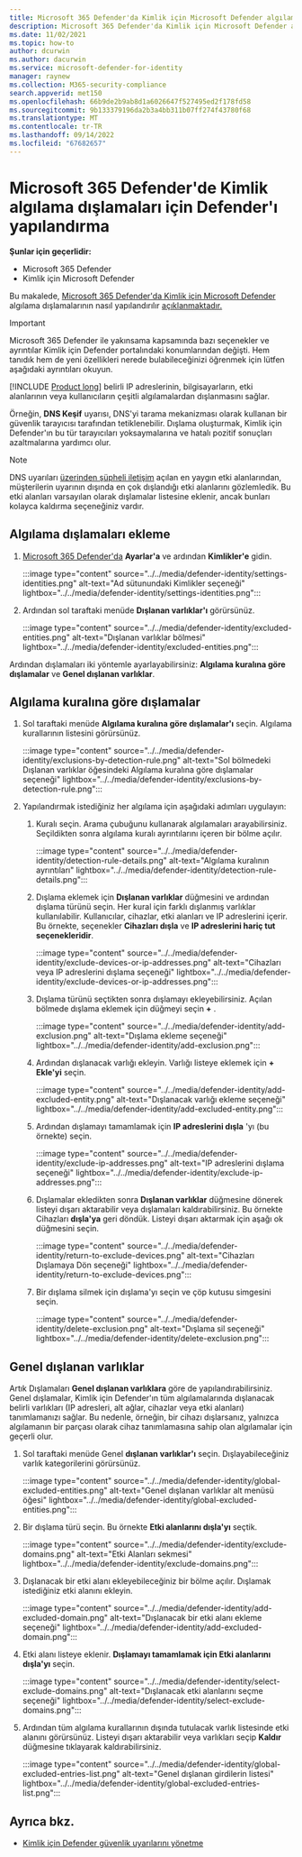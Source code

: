```yaml
---
title: Microsoft 365 Defender'da Kimlik için Microsoft Defender algılama dışlamaları
description: Microsoft 365 Defender'da Kimlik için Microsoft Defender algılama dışlamalarını yapılandırmayı öğrenin.
ms.date: 11/02/2021
ms.topic: how-to
author: dcurwin
ms.author: dacurwin
ms.service: microsoft-defender-for-identity
manager: raynew
ms.collection: M365-security-compliance
search.appverid: met150
ms.openlocfilehash: 66b9de2b9ab8d1a6026647f527495ed2f178fd58
ms.sourcegitcommit: 9b133379196da2b3a4bb311b07ff274f43780f68
ms.translationtype: MT
ms.contentlocale: tr-TR
ms.lasthandoff: 09/14/2022
ms.locfileid: "67682657"
---
```

# <a name="configure-defender-for-identity-detection-exclusions-in-microsoft-365-defender"></a>Microsoft 365 Defender'de Kimlik algılama dışlamaları için Defender'ı yapılandırma

**Şunlar için geçerlidir:**

- Microsoft 365 Defender
- Kimlik için Microsoft Defender

Bu makalede, [Microsoft 365 Defender'da Kimlik için Microsoft Defender](/defender-for-identity) algılama dışlamalarının nasıl yapılandırılır [açıklanmaktadır.](/microsoft-365/security/defender/overview-security-center)

> [!IMPORTANT]
> Microsoft 365 Defender ile yakınsama kapsamında bazı seçenekler ve ayrıntılar Kimlik için Defender portalındaki konumlarından değişti. Hem tanıdık hem de yeni özellikleri nerede bulabileceğinizi öğrenmek için lütfen aşağıdaki ayrıntıları okuyun.

[!INCLUDE [Product long](includes/product-long.md)] belirli IP adreslerinin, bilgisayarların, etki alanlarının veya kullanıcıların çeşitli algılamalardan dışlanmasını sağlar.

Örneğin, **DNS Keşif** uyarısı, DNS'yi tarama mekanizması olarak kullanan bir güvenlik tarayıcısı tarafından tetiklenebilir. Dışlama oluşturmak, Kimlik için Defender'ın bu tür tarayıcıları yoksaymalarına ve hatalı pozitif sonuçları azaltmalarına yardımcı olur.

>[!NOTE]
>DNS uyarıları [üzerinden şüpheli iletişim](/defender-for-identity/exfiltration-alerts#suspicious-communication-over-dns-external-id-2031) açılan en yaygın etki alanlarından, müşterilerin uyarının dışında en çok dışlandığı etki alanlarını gözlemledik. Bu etki alanları varsayılan olarak dışlamalar listesine eklenir, ancak bunları kolayca kaldırma seçeneğiniz vardır.

## <a name="how-to-add-detection-exclusions"></a>Algılama dışlamaları ekleme

1. [Microsoft 365 Defender'da](https://security.microsoft.com/) **Ayarlar'a** ve ardından **Kimlikler'e** gidin.

   :::image type="content" source="../../media/defender-identity/settings-identities.png" alt-text="Ad sütunundaki Kimlikler seçeneği" lightbox="../../media/defender-identity/settings-identities.png":::

1. Ardından sol taraftaki menüde **Dışlanan varlıklar'ı** görürsünüz.

   :::image type="content" source="../../media/defender-identity/excluded-entities.png" alt-text="Dışlanan varlıklar bölmesi" lightbox="../../media/defender-identity/excluded-entities.png":::

Ardından dışlamaları iki yöntemle ayarlayabilirsiniz: **Algılama kuralına göre dışlamalar** ve **Genel dışlanan varlıklar**.

## <a name="exclusions-by-detection-rule"></a>Algılama kuralına göre dışlamalar

1. Sol taraftaki menüde **Algılama kuralına göre dışlamalar'ı** seçin. Algılama kurallarının listesini görürsünüz.

   :::image type="content" source="../../media/defender-identity/exclusions-by-detection-rule.png" alt-text="Sol bölmedeki Dışlanan varlıklar öğesindeki Algılama kuralına göre dışlamalar seçeneği" lightbox="../../media/defender-identity/exclusions-by-detection-rule.png":::

1. Yapılandırmak istediğiniz her algılama için aşağıdaki adımları uygulayın:

    1. Kuralı seçin. Arama çubuğunu kullanarak algılamaları arayabilirsiniz. Seçildikten sonra algılama kuralı ayrıntılarını içeren bir bölme açılır.

       :::image type="content" source="../../media/defender-identity/detection-rule-details.png" alt-text="Algılama kuralının ayrıntıları" lightbox="../../media/defender-identity/detection-rule-details.png":::

    1. Dışlama eklemek için **Dışlanan varlıklar** düğmesini ve ardından dışlama türünü seçin. Her kural için farklı dışlanmış varlıklar kullanılabilir. Kullanıcılar, cihazlar, etki alanları ve IP adreslerini içerir. Bu örnekte, seçenekler **Cihazları dışla** ve **IP adreslerini hariç tut seçenekleridir**.

       :::image type="content" source="../../media/defender-identity/exclude-devices-or-ip-addresses.png" alt-text="Cihazları veya IP adreslerini dışlama seçeneği" lightbox="../../media/defender-identity/exclude-devices-or-ip-addresses.png":::

    1. Dışlama türünü seçtikten sonra dışlamayı ekleyebilirsiniz. Açılan bölmede dışlama eklemek için düğmeyi seçin **+** .

       :::image type="content" source="../../media/defender-identity/add-exclusion.png" alt-text="Dışlama ekleme seçeneği" lightbox="../../media/defender-identity/add-exclusion.png":::

    1. Ardından dışlanacak varlığı ekleyin. Varlığı listeye eklemek için **+ Ekle'yi** seçin.

       :::image type="content" source="../../media/defender-identity/add-excluded-entity.png" alt-text="Dışlanacak varlığı ekleme seçeneği" lightbox="../../media/defender-identity/add-excluded-entity.png":::

    1. Ardından dışlamayı tamamlamak için **IP adreslerini dışla** 'yı (bu örnekte) seçin.

       :::image type="content" source="../../media/defender-identity/exclude-ip-addresses.png" alt-text="IP adreslerini dışlama seçeneği" lightbox="../../media/defender-identity/exclude-ip-addresses.png":::

    1. Dışlamalar ekledikten sonra **Dışlanan varlıklar** düğmesine dönerek listeyi dışarı aktarabilir veya dışlamaları kaldırabilirsiniz. Bu örnekte Cihazları **dışla'ya** geri döndük. Listeyi dışarı aktarmak için aşağı ok düğmesini seçin.

       :::image type="content" source="../../media/defender-identity/return-to-exclude-devices.png" alt-text="Cihazları Dışlamaya Dön seçeneği" lightbox="../../media/defender-identity/return-to-exclude-devices.png":::

    1. Bir dışlama silmek için dışlama'yı seçin ve çöp kutusu simgesini seçin.

       :::image type="content" source="../../media/defender-identity/delete-exclusion.png" alt-text="Dışlama sil seçeneği" lightbox="../../media/defender-identity/delete-exclusion.png":::

## <a name="global-excluded-entities"></a>Genel dışlanan varlıklar

Artık Dışlamaları **Genel dışlanan varlıklara** göre de yapılandırabilirsiniz. Genel dışlamalar, Kimlik için Defender'ın tüm algılamalarında dışlanacak belirli varlıkları (IP adresleri, alt ağlar, cihazlar veya etki alanları) tanımlamanızı sağlar. Bu nedenle, örneğin, bir cihazı dışlarsanız, yalnızca algılamanın bir parçası olarak cihaz tanımlamasına sahip olan algılamalar için geçerli olur.

1. Sol taraftaki menüde Genel **dışlanan varlıklar'ı** seçin. Dışlayabileceğiniz varlık kategorilerini görürsünüz.

   :::image type="content" source="../../media/defender-identity/global-excluded-entities.png" alt-text="Genel dışlanan varlıklar alt menüsü öğesi" lightbox="../../media/defender-identity/global-excluded-entities.png":::

1. Bir dışlama türü seçin. Bu örnekte **Etki alanlarını dışla'yı** seçtik.

   :::image type="content" source="../../media/defender-identity/exclude-domains.png" alt-text="Etki Alanları sekmesi" lightbox="../../media/defender-identity/exclude-domains.png":::

1. Dışlanacak bir etki alanı ekleyebileceğiniz bir bölme açılır. Dışlamak istediğiniz etki alanını ekleyin.

   :::image type="content" source="../../media/defender-identity/add-excluded-domain.png" alt-text="Dışlanacak bir etki alanı ekleme seçeneği" lightbox="../../media/defender-identity/add-excluded-domain.png":::

1. Etki alanı listeye eklenir. **Dışlamayı tamamlamak için Etki alanlarını dışla'yı** seçin.

   :::image type="content" source="../../media/defender-identity/select-exclude-domains.png" alt-text="Dışlanacak etki alanlarını seçme seçeneği" lightbox="../../media/defender-identity/select-exclude-domains.png":::

1. Ardından tüm algılama kurallarının dışında tutulacak varlık listesinde etki alanını görürsünüz. Listeyi dışarı aktarabilir veya varlıkları seçip **Kaldır** düğmesine tıklayarak kaldırabilirsiniz.

   :::image type="content" source="../../media/defender-identity/global-excluded-entries-list.png" alt-text="Genel dışlanan girdilerin listesi" lightbox="../../media/defender-identity/global-excluded-entries-list.png":::

## <a name="see-also"></a>Ayrıca bkz.

- [Kimlik için Defender güvenlik uyarılarını yönetme](manage-security-alerts.md)
